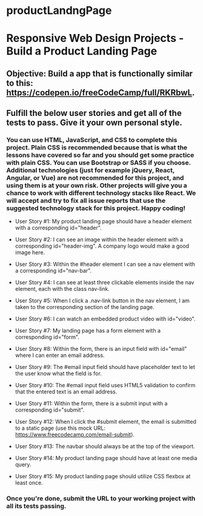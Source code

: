 # productLandngPage
# Responsive Web Design Projects - Build a Product Landing Page
## Objective: Build a app that is functionally similar to this: https://codepen.io/freeCodeCamp/full/RKRbwL.

## Fulfill the below user stories and get all of the tests to pass. Give it your own personal style.

### You can use HTML, JavaScript, and CSS to complete this project. Plain CSS is recommended because that is what the lessons have covered so far and you should get some practice with plain CSS. You can use Bootstrap or SASS if you choose. Additional technologies (just for example jQuery, React, Angular, or Vue) are not recommended for this project, and using them is at your own risk. Other projects will give you a chance to work with different technology stacks like React. We will accept and try to fix all issue reports that use the suggested technology stack for this project. Happy coding!

* User Story #1: My product landing page should have a header element with a corresponding id="header".

* User Story #2: I can see an image within the header element with a corresponding id="header-img". A company logo would make a good image here.

* User Story #3: Within the #header element I can see a nav element with a corresponding id="nav-bar".

* User Story #4: I can see at least three clickable elements inside the nav element, each with the class nav-link.

* User Story #5: When I click a .nav-link button in the nav element, I am taken to the corresponding section of the landing page.

* User Story #6: I can watch an embedded product video with id="video".

* User Story #7: My landing page has a form element with a corresponding id="form".

* User Story #8: Within the form, there is an input field with id="email" where I can enter an email address.

* User Story #9: The #email input field should have placeholder text to let the user know what the field is for.

* User Story #10: The #email input field uses HTML5 validation to confirm that the entered text is an email address.

* User Story #11: Within the form, there is a submit input with a corresponding id="submit".

* User Story #12: When I click the #submit element, the email is submitted to a static page (use this mock URL: https://www.freecodecamp.com/email-submit).

* User Story #13: The navbar should always be at the top of the viewport.

* User Story #14: My product landing page should have at least one media query.

* User Story #15: My product landing page should utilize CSS flexbox at least once.


### Once you're done, submit the URL to your working project with all its tests passing.